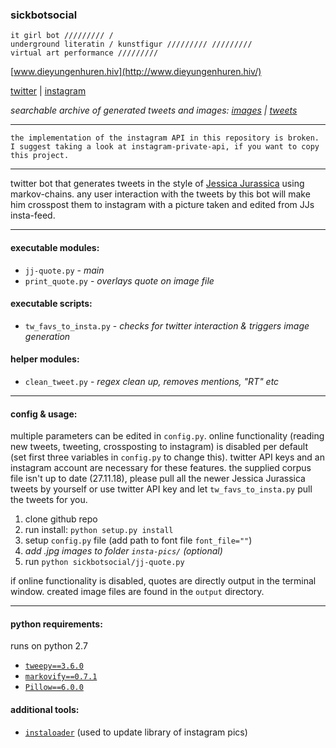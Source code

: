 ### sickbotsocial
```
it girl bot ///////// / 
underground literatin / kunstfigur ///////// ///////// 
virtual art performance ///////// 
```

[logo]: http://www.dieyungenhuren.hiv/sickbotsocial/ava.jpg "sickbotsocial"

[www.dieyungenhuren.hiv](http://www.dieyungenhuren.hiv/)

[twitter](http://www.twitter.com/sickbotsocial/) | 
[instagram](http://www.instagram.com/sickbotsocial/)

*searchable archive of generated tweets and images: [images](http://www.dieyungenhuren.hiv/sickbotsocial/img/) | [tweets](http://www.dieyungenhuren.hiv/sickbotsocial/txt/)*

______
`the implementation of the instagram API in this repository is broken. I suggest taking a look at instagram-private-api, if you want to copy this project.`
______

twitter bot that generates tweets in the style of [Jessica Jurassica](http://www.twitter.com/sickbutsocial/) using markov-chains. any user interaction with the tweets by this bot will make him crosspost them to instagram with a picture taken and edited from JJs insta-feed.

______

#### executable modules:
- `jj-quote.py` - *main*
- `print_quote.py` - *overlays quote on image file*

#### executable scripts:
- `tw_favs_to_insta.py` - *checks for twitter interaction & triggers image generation*

#### helper modules:
- `clean_tweet.py` - *regex clean up, removes mentions, "RT" etc*

_________


#### config & usage:
multiple parameters can be edited in `config.py`. online functionality (reading new tweets, tweeting, crossposting to instagram) is disabled per default (set first three variables in `config.py` to change this). twitter API keys and an instagram account are necessary for these features. the supplied corpus file isn't up to date (27.11.18), please pull all the newer Jessica Jurassica tweets by yourself or use twitter API key and let `tw_favs_to_insta.py` pull the tweets for you.

1. clone github repo
2. run install: `python setup.py install`
3. setup `config.py` file (add path to font file `font_file=""`)
4. *add .jpg images to folder `insta-pics/` (optional)*
5. run `python sickbotsocial/jj-quote.py`

if online functionality is disabled, quotes are directly output in the terminal window. created image files are found in the `output` directory.

_________


#### python requirements: 
runs on python 2.7

- [`tweepy==3.6.0`](https://github.com/tweepy/tweepy)
- [`markovify==0.7.1`](https://github.com/jsvine/markovify/)
- [`Pillow==6.0.0`](https://github.com/python-pillow/Pillow)


#### additional tools:
- [`instaloader`](https://instaloader.github.io/) (used to update library of instagram pics)

